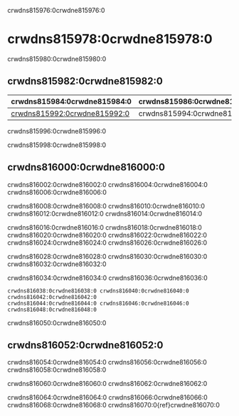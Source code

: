crwdns815976:0crwdne815976:0
# crwdns815978:0crwdne815978:0

crwdns815980:0crwdne815980:0
## crwdns815982:0crwdne815982:0

| crwdns815984:0crwdne815984:0                                 | crwdns815986:0crwdne815986:0 | crwdns815988:0crwdne815988:0 |
| ------------------------------------------------------------ | ---------------------------- | ---------------------------- |
| [crwdns815992:0crwdne815992:0](crwdns815990:0crwdne815990:0) | crwdns815994:0crwdne815994:0 |                              |

crwdns815996:0crwdne815996:0

crwdns815998:0crwdne815998:0
## crwdns816000:0crwdne816000:0

crwdns816002:0crwdne816002:0 crwdns816004:0crwdne816004:0 crwdns816006:0crwdne816006:0

crwdns816008:0crwdne816008:0 crwdns816010:0crwdne816010:0 crwdns816012:0crwdne816012:0 crwdns816014:0crwdne816014:0

crwdns816016:0crwdne816016:0 crwdns816018:0crwdne816018:0 crwdns816020:0crwdne816020:0 crwdns816022:0crwdne816022:0 crwdns816024:0crwdne816024:0 crwdns816026:0crwdne816026:0

crwdns816028:0crwdne816028:0 crwdns816030:0crwdne816030:0 crwdns816032:0crwdne816032:0

crwdns816034:0crwdne816034:0 crwdns816036:0crwdne816036:0

```{figure}  ../figures/project-history.jpg
crwdns816038:0crwdne816038:0 crwdns816040:0crwdne816040:0 crwdns816042:0crwdne816042:0
crwdns816044:0crwdne816044:0 crwdns816046:0crwdne816046:0 crwdns816048:0crwdne816048:0
```

crwdns816050:0crwdne816050:0
## crwdns816052:0crwdne816052:0

crwdns816054:0crwdne816054:0 crwdns816056:0crwdne816056:0 crwdns816058:0crwdne816058:0

crwdns816060:0crwdne816060:0 crwdns816062:0crwdne816062:0


crwdns816064:0crwdne816064:0 crwdns816066:0crwdne816066:0 crwdns816068:0crwdne816068:0 crwdns816070:0{ref}crwdne816070:0
